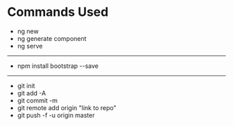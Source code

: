 # Commands Used

+ ng new 
+ ng generate component
+ ng serve

-------------------------

+ npm install bootstrap --save

-------------------------

+ git init
+ git add -A
+ git commit -m 
+ git remote add origin "link to repo"
+ git push -f -u origin master